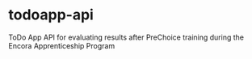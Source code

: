 # todoapp-api
ToDo App API for evaluating results after PreChoice training during the Encora Apprenticeship Program
